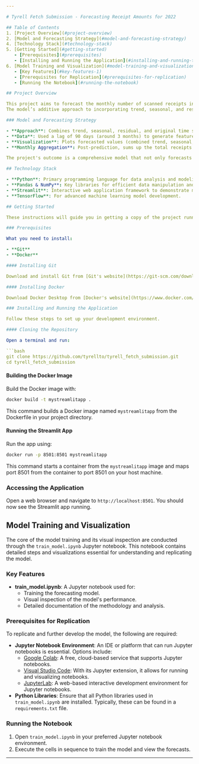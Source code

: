 ```yaml
---

# Tyrell Fetch Submission - Forecasting Receipt Amounts for 2022

## Table of Contents
1. [Project Overview](#project-overview)
2. [Model and Forecasting Strategy](#model-and-forecasting-strategy)
4. [Technology Stack](#technology-stack)
5. [Getting Started](#getting-started)
   - [Prerequisites](#prerequisites)
   - [Installing and Running the Application](#installing-and-running-the-application)
6. [Model Training and Visualization](#model-training-and-visualization)
   - [Key Features](#key-features-1)
   - [Prerequisites for Replication](#prerequisites-for-replication)
   - [Running the Notebook](#running-the-notebook)

## Project Overview

This project aims to forecast the monthly number of scanned receipts in 2022, leveraging a TensorFlow model that analyzes trend, seasonal, and residual data, alongside the original time series. 
The model’s additive approach to incorporating trend, seasonal, and residual elements is designed to offer a more accurate and holistic view of future receipt trends.

### Model and Forecasting Strategy

- **Approach**: Combines trend, seasonal, residual, and original time series data to enhance forecasting accuracy and model stablization.
- **Data**: Used a lag of 90 days (around 3 months) to generate features from trend, seasonal, residual, and original time series data for supervised learning.
- **Visualization**: Plots forecasted values (combined trend, seasonal, and residual additively) with the original time series for comparison and better understanding of the model's performance.
- **Monthly Aggregation**: Post-prediction, sums up the total receipts for each month and visualizes them in a histogram, offering insights into monthly trends.

The project's outcome is a comprehensive model that not only forecasts receipt counts but also visualizes data trends effectively with Streamlit, aiding in informed decision-making.

## Technology Stack

- **Python**: Primary programming language for data analysis and modeling.
- **Pandas & NumPy**: Key libraries for efficient data manipulation and numerical operations.
- **Streamlit**: Interactive web application framework to demonstrate model results.
- **TensorFlow**: For advanced machine learning model development.

## Getting Started

These instructions will guide you in getting a copy of the project running on your local machine for development and testing purposes.

### Prerequisites

What you need to install:

- **Git**
- **Docker**

#### Installing Git

Download and install Git from [Git's website](https://git-scm.com/downloads). Follow the installation instructions for your operating system.

#### Installing Docker

Download Docker Desktop from [Docker's website](https://www.docker.com/products/docker-desktop) and follow the installation instructions for your operating system.

### Installing and Running the Application

Follow these steps to set up your development environment.

#### Cloning the Repository

Open a terminal and run:

```bash
git clone https://github.com/tyrellto/tyrell_fetch_submission.git
cd tyrell_fetch_submission
```

#### Building the Docker Image

Build the Docker image with:

```bash
docker build -t mystreamlitapp .
```

This command builds a Docker image named `mystreamlitapp` from the Dockerfile in your project directory.

#### Running the Streamlit App

Run the app using:

```bash
docker run -p 8501:8501 mystreamlitapp
```

This command starts a container from the `mystreamlitapp` image and maps port 8501 from the container to port 8501 on your host machine.

### Accessing the Application

Open a web browser and navigate to `http://localhost:8501`. You should now see the Streamlit app running.


## Model Training and Visualization

The core of the model training and its visual inspection are conducted through the `train_model.ipynb` Jupyter notebook. This notebook contains detailed steps and visualizations essential for understanding and replicating the model.

### Key Features

- **train_model.ipynb**: A Jupyter notebook used for:
    - Training the forecasting model.
    - Visual inspection of the model's performance.
    - Detailed documentation of the methodology and analysis.

### Prerequisites for Replication

To replicate and further develop the model, the following are required:

- **Jupyter Notebook Environment**: An IDE or platform that can run Jupyter notebooks is essential. Options include:
    - [Google Colab](https://colab.research.google.com/): A free, cloud-based service that supports Jupyter notebooks.
    - [Visual Studio Code](https://code.visualstudio.com/): With its Jupyter extension, it allows for running and visualizing notebooks.
    - [JupyterLab](https://jupyter.org/): A web-based interactive development environment for Jupyter notebooks.
- **Python Libraries**: Ensure that all Python libraries used in `train_model.ipynb` are installed. Typically, these can be found in a `requirements.txt` file.

### Running the Notebook

1. Open `train_model.ipynb` in your preferred Jupyter notebook environment.
2. Execute the cells in sequence to train the model and view the forecasts.

---
```

